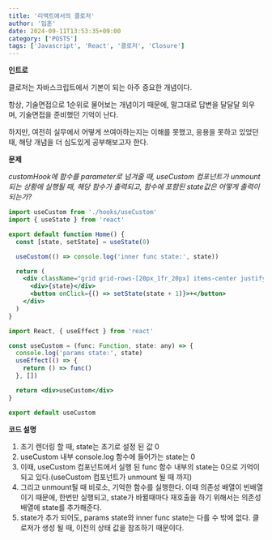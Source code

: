 ```yaml
---
title: '리액트에서의 클로저'
author: '임훈'
date: 2024-09-11T13:53:35+09:00
category: ['POSTS']
tags: ['Javascript', 'React', '클로저', 'Closure']
---
```

**인트로**

클로저는 자바스크립트에서 기본이 되는 아주 중요한 개념이다.

항상, 기술면접으로 1순위로 물어보는 개념이기 때문에, 말그대로 답변을 달달달 외우며, 기술면접을 준비했던 기억이 난다.

하지만, 여전히 실무에서 어떻게 쓰여아하는지는 이해를 못했고, 응용을 못하고 있었던 때, 해당 개념을 더 심도있게 공부해보고자 한다.

**문제**

*customHook에 함수를 parameter로 넘겨줄 때, useCustom 컴포넌트가 unmount되는 상황에 실행될 때, 해당 함수가 출력되고, 함수에 포함된 state값은 어떻게 출력이 되는가?*

```jsx
import useCustom from './hooks/useCustom'
import { useState } from 'react'

export default function Home() {
  const [state, setState] = useState(0)

  useCustom(() => console.log('inner func state:', state))

  return (
    <div className="grid grid-rows-[20px_1fr_20px] items-center justify-items-center min-h-screen p-8 pb-20 gap-16 sm:p-20 font-[family-name:var(--font-geist-sans)]">
      <div>{state}</div>
      <button onClick={() => setState(state + 1)}>+</button>
    </div>
  )
}
```

```jsx
import React, { useEffect } from 'react'

const useCustom = (func: Function, state: any) => {
  console.log('params state:', state)
  useEffect(() => {
    return () => func()
  }, [])

  return <div>useCustom</div>
}

export default useCustom
```
**코드 설명**

1. 초기 렌더링 할 때, state는 초기로 설정 된 값 0
2. useCustom 내부 console.log 함수에 들어가는 state는 0
3. 이때, useCustom 컴포넌트에서 실행 된 func 함수 내부의 state는 0으로 기억이 되고 있다.(useCustom 컴포넌트가 unmount 될 때 까지)
4. 그리고 unmount될 때 비로소, 기억한 함수를 실행한다. 이때 의존성 배열이 빈배열이기 때문에, 한번만 실행되고, state가 바뀔때마다 재호출을 하기 위해서는 의존성배열에 state를 추가해준다.
5. state가 추가 되어도, params state와 inner func state는 다를 수 밖에 없다. 클로저가 생성 될 때, 이전의 상태 값을 참조하기 때문이다.